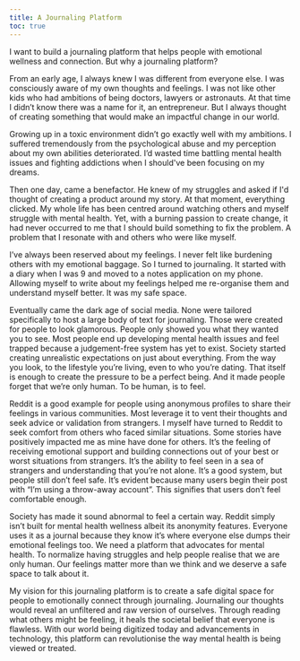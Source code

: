 ```yaml
---
title: A Journaling Platform
toc: true
---
```

I want to build a journaling platform that helps people with emotional wellness and connection. But why a journaling platform?

From an early age, I always knew I was different from everyone else. I was consciously aware of my own thoughts and feelings. I was not like other kids who had ambitions of being doctors, lawyers or astronauts. At that time I didn’t know there was a name for it, an entrepreneur. But I always thought of creating something that would make an impactful change in our world.

Growing up in a toxic environment didn’t go exactly well with my ambitions. I suffered tremendously from the psychological abuse and my perception about my own abilities deteriorated. I’d wasted time battling mental health issues and fighting addictions when I should've been focusing on my dreams. 

Then one day, came a benefactor. He knew of my struggles and asked if I'd thought of creating a product around my story. At that moment, everything clicked. My whole life has been centred around watching others and myself struggle with mental health. Yet, with a burning passion to create change, it had never occurred to me that I should build something to fix the problem. A problem that I resonate with and others who were like myself.

I’ve always been reserved about my feelings. I never felt like burdening others with my emotional baggage. So I turned to journaling. It started with a diary when I was 9 and moved to a notes application on my phone. Allowing myself to write about my feelings helped me re-organise them and understand myself better. It was my safe space.

Eventually came the dark age of social media. None were tailored specifically to host a large body of text for journaling. Those were created for people to look glamorous. People only showed you what they wanted you to see. Most people end up developing mental health issues and feel trapped because a judgement-free system has yet to exist. Society started creating unrealistic expectations on just about everything. From the way you look, to the lifestyle you’re living, even to who you’re dating. That itself is enough to create the pressure to be a perfect being. And it made people forget that we’re only human. To be human, is to feel.

Reddit is a good example for people using anonymous profiles to share their feelings in various communities. Most leverage it to vent their thoughts and seek advice or validation from strangers. I myself have turned to Reddit to seek comfort from others who faced similar situations. Some stories have positively impacted me as mine have done for others. It’s the feeling of receiving emotional support and building connections out of your best or worst situations from strangers. It’s the ability to feel seen in a sea of strangers and understanding that you’re not alone. It’s a good system, but people still don’t feel safe. It’s evident because many users begin their post with “I’m using a throw-away account”. This signifies that users don’t feel comfortable enough. 

Society has made it sound abnormal to feel a certain way. Reddit simply isn’t built for mental health wellness albeit its anonymity features. Everyone uses it as a journal because they know it’s where everyone else dumps their emotional feelings too. We need a platform that advocates for mental health. To normalize having struggles and help people realise that we are only human. Our feelings matter more than we think and we deserve a safe space to talk about it. 

My vision for this journaling platform is to create a safe digital space for people to emotionally connect through journaling. Journaling our thoughts would reveal an unfiltered and raw version of ourselves. Through reading what others might be feeling, it heals the societal belief that everyone is flawless. With our world being digitized today and advancements in technology, this platform can revolutionise the way mental health is being viewed or treated. 

















